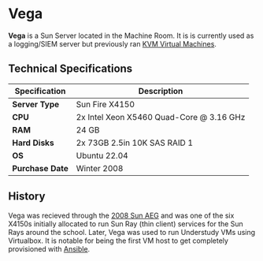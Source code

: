 # Vega

**Vega** is a Sun Server located in the Machine Room. It is is currently used as a logging/SIEM server but previously ran [KVM Virtual Machines](broken-reference).

## Technical Specifications

| **Specification** | Description                              |
| ----------------- | ---------------------------------------- |
| **Server Type**   | Sun Fire X4150                           |
| **CPU**           | 2x Intel Xeon X5460 Quad-Core @ 3.16 GHz |
| **RAM**           | 24 GB                                    |
| **Hard Disks**    | 2x 73GB 2.5in 10K SAS RAID 1             |
| **OS**            | Ubuntu 22.04                             |
| **Purchase Date** | Winter 2008                              |

## History

Vega was recieved through the [2008 Sun AEG](../../history/2008-sun-aeg.md) and was one of the six X4150s initially allocated to run Sun Ray (thin client) services for the Sun Rays around the school. Later, Vega was used to run Understudy VMs using Virtualbox. It is notable for being the first VM host to get completely provisioned with [Ansible](../../../technologies/tools/ansible.md).
